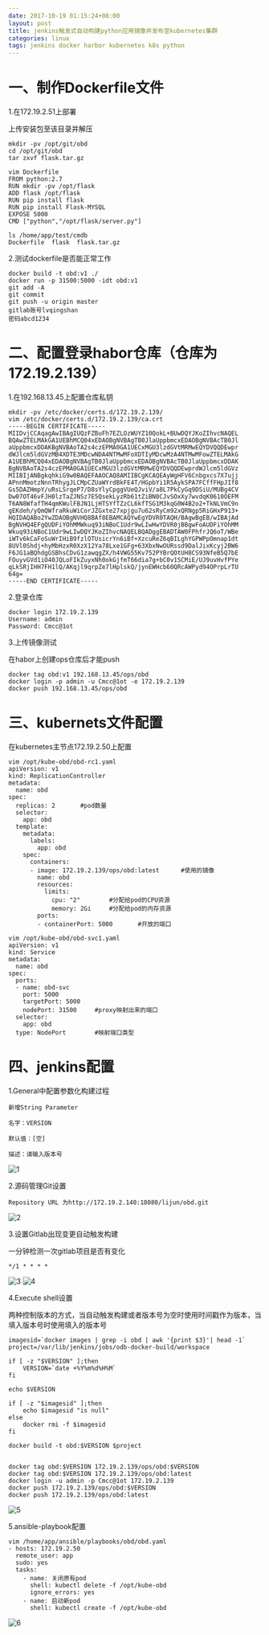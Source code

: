 ```yaml
---
date: 2017-10-19 01:15:24+08:00
layout: post
title: jenkins触发式自动构建python应用镜像并发布至kubernetes集群
categories: linux
tags: jenkins docker harbor kubernetes k8s python
---
```



# 一、制作Dockerfile文件 #

1.在172.19.2.51上部署

上传安装包至该目录并解压

	mkdir -pv /opt/git/obd
	cd /opt/git/obd
	tar zxvf flask.tar.gz

	vim Dockerfile
	FROM python:2.7
	RUN mkdir -pv /opt/flask
	ADD flask /opt/flask
	RUN pip install flask
	RUN pip install Flask-MYSQL
	EXPOSE 5000
	CMD ["python","/opt/flask/server.py"]

	ls /home/app/test/cmdb
	Dockerfile  flask  flask.tar.gz

2.测试dockerfile是否能正常工作

	docker build -t obd:v1 ./
	docker run -p 31500:5000 -idt obd:v1
	git add -A
	git commit
	git push -u origin master
	gitlab账号lvqingshan
	密码abcd1234


# 二、配置登录habor仓库（仓库为172.19.2.139） #

1.在192.168.13.45上配置仓库私钥

	mkdir -pv /etc/docker/certs.d/172.19.2.139/
	vim /etc/docker/certs.d/172.19.2.139/ca.crt
	-----BEGIN CERTIFICATE-----
	MIIDvjCCAqagAwIBAgIUQzFZBuFh7EZLOzWUYZ10QokL+BUwDQYJKoZIhvcNAQEL
	BQAwZTELMAkGA1UEBhMCQ04xEDAOBgNVBAgTB0JlaUppbmcxEDAOBgNVBAcTB0Jl
	aUppbmcxDDAKBgNVBAoTA2s4czEPMA0GA1UECxMGU3lzdGVtMRMwEQYDVQQDEwpr
	dWJlcm5ldGVzMB4XDTE3MDcwNDA4NTMwMFoXDTIyMDcwMzA4NTMwMFowZTELMAkG
	A1UEBhMCQ04xEDAOBgNVBAgTB0JlaUppbmcxEDAOBgNVBAcTB0JlaUppbmcxDDAK
	BgNVBAoTA2s4czEPMA0GA1UECxMGU3lzdGVtMRMwEQYDVQQDEwprdWJlcm5ldGVz
	MIIBIjANBgkqhkiG9w0BAQEFAAOCAQ8AMIIBCgKCAQEAyWgHFV6Cnbgxcs7X7ujj
	APnnMmotzNnnTRhygJLCMpCZUaWYrdBkFE4T/HGpbYi1R5AykSPA7FCffFHpJIf8
	Gs5DAZHmpY/uRsLSrqeP7/D8sYlyCpggVUeQJviV/a8L7PkCyGq9DSiU/MUBg4CV
	Dw07OT46vFJH0lzTaZJNSz7E5QsekLyzRb61tZiBN0CJvSOxXy7wvdqK0610OEFM
	T6AN8WfafTH4qmKWulFBJN1LjHTSYfTZzCL6kfTSG1M3kqG0W4B2o2+TkNLVmC9n
	gEKdeh/yQmQWfraRkuWiCorJZGxte27xpjgu7u62sRyCm92xQRNgp5RiGHxP913+
	HQIDAQABo2YwZDAOBgNVHQ8BAf8EBAMCAQYwEgYDVR0TAQH/BAgwBgEB/wIBAjAd
	BgNVHQ4EFgQUDFiYOhMMWkuq93iNBoC1Udr9wLIwHwYDVR0jBBgwFoAUDFiYOhMM
	Wkuq93iNBoC1Udr9wLIwDQYJKoZIhvcNAQELBQADggEBADTAW0FPhfrJQ6oT/WBe
	iWTv6kCaFoSuWrIHiB9fzlOTUsicrYn6iBf+XzcuReZ6qBILghYGPWPpOmnap1dt
	8UVl0Shdj+hyMbHzxR0XzX12Ya78Lxe1GFg+63XbxNwOURssd9DalJixKcyj2BW6
	F6JG1aBQhdgGSBhsCDvG1zawqgZX/h4VWG55Kv752PYBrQOtUH8CS93NfeB5Q7bE
	FOuyvGVd1iO40JQLoFIkZuyxNh0okGjfmT66dia7g+bC0v1SCMiE/UJ9uvHvfPYe
	qLkSRjIHH7FH1lQ/AKqjl9qrpZe7lHplskQ/jynEWHcb60QRcAWPyd94OPrpLrTU
	64g=
	-----END CERTIFICATE-----

2.登录仓库

	docker login 172.19.2.139
	Username: admin
	Password: Cmcc@1ot

3.上传镜像测试

在habor上创建ops仓库后才能push

	docker tag obd:v1 192.168.13.45/ops/obd
	docker login -p admin -u Cmcc@1ot -e 172.19.2.139
	docker push 192.168.13.45/ops/obd

	
# 三、kubernets文件配置 #

在kubernetes主节点172.19.2.50上配置

	vim /opt/kube-obd/obd-rc1.yaml
	apiVersion: v1
	kind: ReplicationController
	metadata:
	  name: obd
	spec:
	  replicas: 2		#pod数量
	  selector:
		app: obd
	  template:
		metadata:
		  labels:
			app: obd
		spec:
		  containers:
		  - image: 172.19.2.139/ops/obd:latest		#使用的镜像
			name: obd
			resources:
			  limits:
				cpu: "2"		#分配给pod的CPU资源
				memory: 2Gi		#分配给pod的内存资源
			ports:
			- containerPort: 5000		#开放的端口

	vim /opt/kube-obd/obd-svc1.yaml
	apiVersion: v1
	kind: Service
	metadata:
	  name: obd
	spec:
	  ports:
	  - name: obd-svc
		port: 5000
		targetPort: 5000
		nodePort: 31500		#proxy映射出来的端口
	  selector:
		app: obd
	  type: NodePort		#映射端口类型


# 四、jenkins配置 #

1.General中配置参数化构建过程

	新增String Parameter

	名字：VERSION

	默认值：[空]

	描述：请输入版本号

![1](https://xsllqs.github.io/assets/2017-10-18-kubernetes-python1.png)


2.源码管理Git设置

	Repository URL 为http://172.19.2.140:18080/lijun/obd.git

![2](https://xsllqs.github.io/assets/2017-10-18-kubernetes-python2.png)

3.设置Gitlab出现变更自动触发构建

一分钟检测一次gitlab项目是否有变化

	*/1 * * * *

![3](https://xsllqs.github.io/assets/2017-10-18-kubernetes-python3.png)
![4](https://xsllqs.github.io/assets/2017-10-18-kubernetes-python4.png)

4.Execute shell设置

两种控制版本的方式，当自动触发构建或者版本号为空时使用时间戳作为版本，当填入版本号时使用填入的版本号

	imagesid=`docker images | grep -i obd | awk '{print $3}'| head -1`
	project=/var/lib/jenkins/jobs/odb-docker-build/workspace

	if [ -z "$VERSION" ];then
		VERSION=`date +%Y%m%d%H%M`
	fi

	echo $VERSION

	if [ -z "$imagesid" ];then
		echo $imagesid "is null"
	else
		docker rmi -f $imagesid 
	fi

	docker build -t obd:$VERSION $project


	docker tag obd:$VERSION 172.19.2.139/ops/obd:$VERSION
	docker tag obd:$VERSION 172.19.2.139/ops/obd:latest
	docker login -u admin -p Cmcc@1ot 172.19.2.139
	docker push 172.19.2.139/ops/obd:$VERSION
	docker push 172.19.2.139/ops/obd:latest


![5](https://xsllqs.github.io/assets/2017-10-18-kubernetes-python5.png)

5.ansible-playbook配置

	vim /home/app/ansible/playbooks/obd/obd.yaml
	- hosts: 172.19.2.50
	  remote_user: app
	  sudo: yes
	  tasks:
		- name: 关闭原有pod
		  shell: kubectl delete -f /opt/kube-obd
		  ignore_errors: yes
		- name: 启动新pod
		  shell: kubectl create -f /opt/kube-obd

![6](https://xsllqs.github.io/assets/2017-10-18-kubernetes-python6.png)